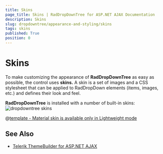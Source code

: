 ```yaml
---
title: Skins
page_title: Skins | RadDropDownTree for ASP.NET AJAX Documentation
description: Skins
slug: dropdowntree/appearance-and-styling/skins
tags: skins
published: True
position: 0
---
```


# Skins



To make customizing the appearance of **RadDropDownTree** as easy as possible, the control uses **skins.** A skin is a set of images and a CSS stylesheet that can be applied to RadDropDown elements (items, images, etc.) and defines their look and feel.

**RadDropDownTree** is installed with a number of built-in skins:![dropdowntree skins](images/dropdowntree-skins.png) 


 @[template - Material skin is available only in Lightweight mode](/_templates/common/skins-notes.md#material-only-in-lightweight) 



## See Also

 * [Telerik ThemeBuilder for ASP.NET AJAX](https://themebuilder.telerik.com/)


